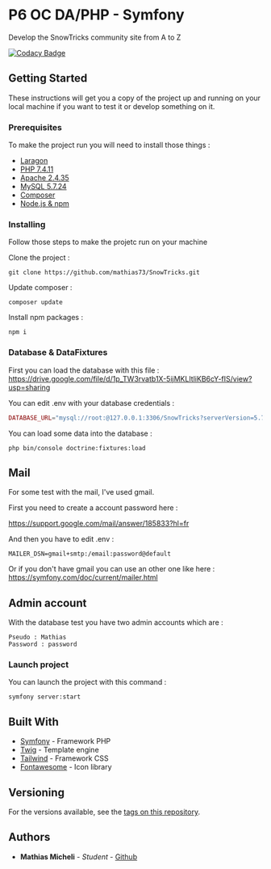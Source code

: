 # P6 OC DA/PHP - Symfony

Develop the SnowTricks community site from A to Z

[![Codacy Badge](https://app.codacy.com/project/badge/Grade/be8e95dcbea945d3827803f70c6b7c6c)](https://www.codacy.com/gh/mathiiii-dev/SnowTricks/dashboard?utm_source=github.com&amp;utm_medium=referral&amp;utm_content=mathiiii-dev/SnowTricks&amp;utm_campaign=Badge_Grade)

## Getting Started

These instructions will get you a copy of the project up and running on your local machine if you want to test it or develop something on it.

### Prerequisites

To make the project run you will need to install those things :

* [Laragon](https://laragon.org/download/)
* [PHP 7.4.11](https://www.php.net/releases/index.php)
* [Apache 2.4.35](http://archive.apache.org/dist/httpd/httpd-2.4.35.tar.gz)
* [MySQL 5.7.24](https://downloads.mysql.com/archives/get/p/23/file/mysql-5.7.24-winx64.zip)
* [Composer](https://getcomposer.org/download/)
* [Node.js & npm](https://nodejs.org/fr/)

### Installing

Follow those steps to make the projetc run on your machine

Clone the project :
```
git clone https://github.com/mathias73/SnowTricks.git
```
Update composer :
```
composer update
```
Install npm packages :
```
npm i
```

### Database & DataFixtures

First you can load the database with this file : 
https://drive.google.com/file/d/1p_TW3rvatb1X-5ijMKLItliKB6cY-fIS/view?usp=sharing

You can edit .env with your database credentials : 
```php
DATABASE_URL="mysql://root:@127.0.0.1:3306/SnowTricks?serverVersion=5.7"
```

You can load some data into the database : 
```
php bin/console doctrine:fixtures:load
```
## Mail

For some test with the mail, I've used gmail.

First you need to create a account password here : 

https://support.google.com/mail/answer/185833?hl=fr

And then you have to edit .env : 
```
MAILER_DSN=gmail+smtp:/email:password@default
```

Or if you don't have gmail you can use an other one like here : https://symfony.com/doc/current/mailer.html

## Admin account

With the database test you have two admin accounts which are : 
```
Pseudo : Mathias
Password : password
```

### Launch project

You can launch the project with this command : 
```
symfony server:start
```

## Built With

* [Symfony](https://symfony.com/) - Framework PHP
* [Twig](https://twig.symfony.com/) - Template engine
* [Tailwind](https://tailwindcss.com/) - Framework CSS
* [Fontawesome](https://fontawesome.com/) - Icon library


## Versioning

For the versions available, see the [tags on this repository](https://github.com/mathias73/snowtricks/tags). 

## Authors

* **Mathias Micheli** - *Student* - [Github](https://github.com/mathias73)

